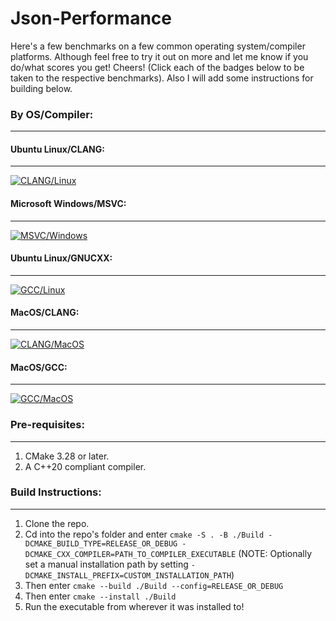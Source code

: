 # Json-Performance
Here's a few benchmarks on a few common operating system/compiler platforms. Although feel free to try it out on more and let me know if you do/what scores you get! Cheers! (Click each of the badges below to be taken to the respective benchmarks). Also I will add some instructions for building below.
### By OS/Compiler:
----
#### Ubuntu Linux/CLANG:
----
[![CLANG/Linux](https://img.shields.io/github/actions/workflow/status/RealTimeChris/Json-Performance/Benchmark.yml?style=plastic&logo=linux&logoColor=green&label=CLANG&labelColor=pewter&color=blue&branch=benchmarking)](https://github.com/RealTimeChris/Json-Performance/blob/benchmarking/Ubuntu-CLANG.md)
#### Microsoft Windows/MSVC:
----
[![MSVC/Windows](https://img.shields.io/github/actions/workflow/status/RealTimeChris/Json-Performance/Benchmark.yml?style=plastic&logo=Microsoft&logoColor=green&label=MSVC&labelColor=pewter&color=blue&branch=benchmarking)](https://github.com/RealTimeChris/Json-Performance/blob/benchmarking/Windows-MSVC.md)
#### Ubuntu Linux/GNUCXX:
----
[![GCC/Linux](https://img.shields.io/github/actions/workflow/status/RealTimeChris/Json-Performance/Benchmark.yml?style=plastic&logo=linux&logoColor=green&label=GCC&labelColor=pewter&color=blue&branch=benchmarking)](https://github.com/RealTimeChris/Json-Performance/blob/benchmarking/Ubuntu-GCC.md)
#### MacOS/CLANG:
----
[![CLANG/MacOS](https://img.shields.io/github/actions/workflow/status/RealTimeChris/Json-Performance/Benchmark.yml?style=plastic&logo=apple&logoColor=green&label=CLANG&labelColor=pewter&color=blue&branch=benchmarking)](https://github.com/RealTimeChris/Json-Performance/blob/benchmarking/MacOS-CLANG.md)
#### MacOS/GCC:
----
[![GCC/MacOS](https://img.shields.io/github/actions/workflow/status/RealTimeChris/Json-Performance/Benchmark.yml?style=plastic&logo=apple&logoColor=green&label=GCC&labelColor=pewter&color=blue&branch=benchmarking)](https://github.com/RealTimeChris/Json-Performance/blob/benchmarking/MacOS-GCC.md)

### Pre-requisites:
---
1. CMake 3.28 or later.
2. A C++20 compliant compiler.
### Build Instructions:
---
1. Clone the repo.
2. Cd into the repo's folder and enter `cmake -S . -B ./Build -DCMAKE_BUILD_TYPE=RELEASE_OR_DEBUG -DCMAKE_CXX_COMPILER=PATH_TO_COMPILER_EXECUTABLE` (NOTE: Optionally set a manual installation path by setting `-DCMAKE_INSTALL_PREFIX=CUSTOM_INSTALLATION_PATH`)
4. Then enter `cmake --build ./Build --config=RELEASE_OR_DEBUG`
5. Then enter `cmake --install ./Build`
6. Run the executable from wherever it was installed to!
